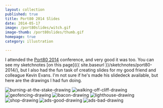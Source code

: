 ```yaml
---
layout: collection
published: true
title: Port80 2014 Slides
date: 2014-05-17
image: /port80slides/witch.gif
image-thumb: /port80slides/thumb.gif
homepage: true
category: illustration

---
```


I attended the [Port80 2014](http://port80events.co.uk/event/port80-2014/) conference, and very good it was too. You can see my sketchnotes [on this page]({{ site.baseurl }}/sketchnotes/port80-2014/), but I also had the fun task of creating slides for my good friend and colleague Kevin Evans. I'm not sure if he's made his slidedeck available, but here are the drawings I had fun doing.

<img src="{{ site.baseurl }}/images/port80slides/burn.gif" alt="burning-at-the-stake-drawing" />

<img src="{{ site.baseurl }}/images/port80slides/cliff.gif" alt="walking-off-cliff-drawing" />

<img src="{{ site.baseurl }}/images/port80slides/geofence.gif" alt="geofencing-drawing" />

<img src="{{ site.baseurl }}/images/port80slides/ibacon.gif" alt="ibacon-drawing" />

<img src="{{ site.baseurl }}/images/port80slides/lighthouse.gif" alt="lighthouse-drawing" />

<img src="{{ site.baseurl }}/images/port80slides/shop.gif" alt="shop-drawing" />

<img src="{{ site.baseurl }}/images/port80slides/ads-good.gif" alt="ads-good-drawing" />

<img src="{{ site.baseurl }}/images/port80slides/ads-bad.gif" alt="ads-bad-drawing" />
